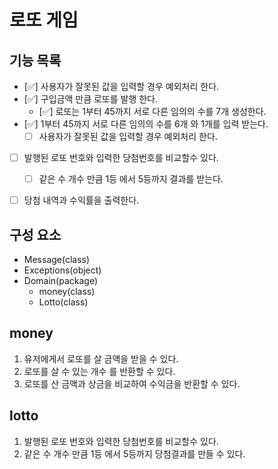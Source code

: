 # 로또 게임

## 기능 목록

- [✅] 사용자가 잘못된 값을 입력할 경우 예외처리 한다.
- [✅] 구입금액 만큼 로또를 발행 한다.
    - [✅] 로또는 1부터 45까지 서로 다른 임의의 수를 7개 생성한다.
- [✅] 1부터 45까지 서로 다른 임의의 수를 6개 와 1개를 입력 받는다.
    - [ ] 사용자가 잘못된 값을 입력할 경우 예외처리 한다.
- [ ] 발행된 로또 번호와 입력한 당첨번호를 비교할수 있다.
    - [ ] 같은 수 개수 만큼 1등 에서 5등까지 결과를 받는다.
- [ ] 당첨 내역과 수익률을 출력한다.


## 구성 요소

- Message(class)
- Exceptions(object)
- Domain(package)
  - money(class)
  - Lotto(class)
  
## money

1. 유저에게서 로또를 살 금액을 받을 수 있다.
2. 로또를 살 수 있는 개수 를 반환할 수 있다.
3. 로또를 산 금액과 상금을 비교하여 수익금을 반환할 수 있다.


## lotto

1. 발행된 로또 번호와 입력한 당첨번호를 비교할수 있다.
2. 같은 수 개수 만큼 1등 에서 5등까지 당첨결과를 만들 수 있다.